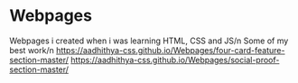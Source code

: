 # Webpages
Webpages i created when i was learning HTML, CSS and JS/n
Some of my best work/n
https://aadhithya-css.github.io/Webpages/four-card-feature-section-master/
https://aadhithya-css.github.io/Webpages/social-proof-section-master/
